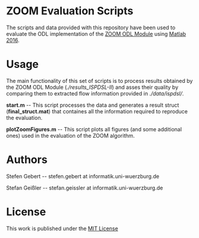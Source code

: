 # ZOOM Evaluation Scripts
The scripts and data provided with this repository have been used to evaluate the ODL implementation of the [ZOOM ODL Module](https://github.com/lsinfo3/zoom-odl) using [Matlab 2016](http://de.mathworks.com/products/matlab/).

# Usage
The main functionality of this set of scripts is to process results obtained by the ZOOM ODL Module (*./results_ISPDSL-II*) and asses their quality by comparing them to extracted flow information provided in *./data/ispdsl/*.

**start.m** -- This script processes the data and generates a result struct (**final_struct.mat**) that containes all the information required to reproduce the evaluation.

**plotZoomFigures.m** -- This script plots all figures (and some additional ones) used in the evaluation of the ZOOM algorithm.

# Authors
Stefen Gebert -- stefen.gebert at informatik.uni-wuerzburg.de

Stefan Geißler -- stefan.geissler at informatik.uni-wuerzburg.de

# License
This work is published under the [MIT License](https://opensource.org/licenses/MIT)
